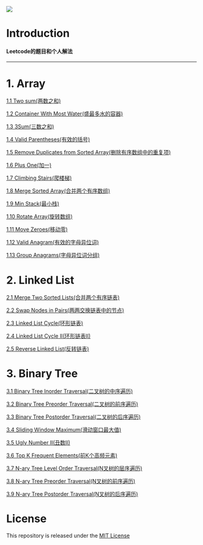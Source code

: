 ![](https://img.shields.io/badge/language-Swift-yellowgreen)

# Introduction
#### Leetcode的题目和个人解法

---

# 1. Array


[1.1 Two sum(两数之和)](https://github.com/Detective41/algorithm-exercises-swift/blob/main/Array/1.Two%20sum(%E4%B8%A4%E6%95%B0%E4%B9%8B%E5%92%8C).swift)

[1.2 Container With Most Water(盛最多水的容器)](https://github.com/Detective41/algorithm-exercises-swift/blob/main/Array/11.%20Container%20With%20Most%20Water(%E7%9B%9B%E6%9C%80%E5%A4%9A%E6%B0%B4%E7%9A%84%E5%AE%B9%E5%99%A8).swift)

[1.3 3Sum(三数之和)](https://github.com/Detective41/algorithm-exercises-swift/blob/main/Array/15.%203Sum(%E4%B8%89%E6%95%B0%E4%B9%8B%E5%92%8C).swift)

[1.4 Valid Parentheses(有效的括号)](https://github.com/Detective41/algorithm-exercises-swift/blob/main/Array/20.%20Valid%20Parentheses(%E6%9C%89%E6%95%88%E7%9A%84%E6%8B%AC%E5%8F%B7).swift)

[1.5 Remove Duplicates from Sorted Array(删除有序数组中的重复项)](https://github.com/Detective41/algorithm-exercises-swift/blob/main/Array/26.%20Remove%20Duplicates%20from%20Sorted%20Array(%E5%88%A0%E9%99%A4%E6%9C%89%E5%BA%8F%E6%95%B0%E7%BB%84%E4%B8%AD%E7%9A%84%E9%87%8D%E5%A4%8D%E9%A1%B9).swift)

[1.6 Plus One(加一)](https://github.com/Detective41/algorithm-exercises-swift/blob/main/Array/66.%20Plus%20One(%E5%8A%A0%E4%B8%80).swift)

[1.7 Climbing Stairs(爬楼梯)](https://github.com/Detective41/algorithm-exercises-swift/blob/main/Array/70.%20Climbing%20Stairs(%E7%88%AC%E6%A5%BC%E6%A2%AF).swift)

[1.8 Merge Sorted Array(合并两个有序数组)](https://github.com/Detective41/algorithm-exercises-swift/blob/main/Array/88.%20Merge%20Sorted%20Array(%E5%90%88%E5%B9%B6%E4%B8%A4%E4%B8%AA%E6%9C%89%E5%BA%8F%E6%95%B0%E7%BB%84).swift)

[1.9 Min Stack(最小栈)](https://github.com/Detective41/algorithm-exercises-swift/blob/main/Array/155.%20Min%20Stack(%E6%9C%80%E5%B0%8F%E6%A0%88).swift)

[1.10 Rotate Array(旋转数组)](https://github.com/Detective41/algorithm-exercises-swift/blob/main/Array/189.%20Rotate%20Array(%E6%97%8B%E8%BD%AC%E6%95%B0%E7%BB%84).swift)

[1.11 Move Zeroes(移动零)](https://github.com/Detective41/algorithm-exercises-swift/blob/main/Array/283.%20Move%20Zeroes(%E7%A7%BB%E5%8A%A8%E9%9B%B6).swift)

[1.12 Valid Anagram(有效的字母异位词)](https://github.com/Detective41/algorithm-exercises-swift/blob/main/Array/242.%20Valid%20Anagram(%E6%9C%89%E6%95%88%E7%9A%84%E5%AD%97%E6%AF%8D%E5%BC%82%E4%BD%8D%E8%AF%8D).swift)

[1.13 Group Anagrams(字母异位词分组)](https://github.com/Detective41/algorithm-exercises-swift/blob/main/Array/49.%20Group%20Anagrams(%E5%AD%97%E6%AF%8D%E5%BC%82%E4%BD%8D%E8%AF%8D%E5%88%86%E7%BB%84).swift)


# 2. Linked List


[2.1 Merge Two Sorted Lists(合并两个有序链表)](https://github.com/Detective41/algorithm-exercises-swift/blob/main/Linked%20List/21.%20Merge%20Two%20Sorted%20Lists(%E5%90%88%E5%B9%B6%E4%B8%A4%E4%B8%AA%E6%9C%89%E5%BA%8F%E9%93%BE%E8%A1%A8).swift)

[2.2 Swap Nodes in Pairs(两两交换链表中的节点)](https://github.com/Detective41/algorithm-exercises-swift/blob/main/Linked%20List/24.%20Swap%20Nodes%20in%20Pairs(%E4%B8%A4%E4%B8%A4%E4%BA%A4%E6%8D%A2%E9%93%BE%E8%A1%A8%E4%B8%AD%E7%9A%84%E8%8A%82%E7%82%B9).swift)

[2.3 Linked List Cycle(环形链表)](https://github.com/Detective41/algorithm-exercises-swift/blob/main/Linked%20List/141.%20Linked%20List%20Cycle(%E7%8E%AF%E5%BD%A2%E9%93%BE%E8%A1%A8).swift)

[2.4 Linked List Cycle II(环形链表II)](https://github.com/Detective41/algorithm-exercises-swift/blob/main/Linked%20List/142.%20Linked%20List%20Cycle%20II(%E7%8E%AF%E5%BD%A2%E9%93%BE%E8%A1%A8II).swift)

[2.5 Reverse Linked List(反转链表)](https://github.com/Detective41/algorithm-exercises-swift/blob/main/Linked%20List/206.%20Reverse%20Linked%20List(%E5%8F%8D%E8%BD%AC%E9%93%BE%E8%A1%A8).swift)


# 3. Binary Tree


[3.1 Binary Tree Inorder Traversal(二叉树的中序遍历)](https://github.com/Detective41/algorithm-exercises-swift/blob/main/Binary%20Tree/94.%20Binary%20Tree%20Inorder%20Traversal(%E4%BA%8C%E5%8F%89%E6%A0%91%E7%9A%84%E4%B8%AD%E5%BA%8F%E9%81%8D%E5%8E%86).swift)

[3.2 Binary Tree Preorder Traversal(二叉树的前序遍历)](https://github.com/Detective41/algorithm-exercises-swift/blob/main/Binary%20Tree/144.%20Binary%20Tree%20Preorder%20Traversal(%E4%BA%8C%E5%8F%89%E6%A0%91%E7%9A%84%E5%89%8D%E5%BA%8F%E9%81%8D%E5%8E%86).swift)

[3.3 Binary Tree Postorder Traversal(二叉树的后序遍历)](https://github.com/Detective41/algorithm-exercises-swift/blob/main/Binary%20Tree/145.%20Binary%20Tree%20Postorder%20Traversal(%E4%BA%8C%E5%8F%89%E6%A0%91%E7%9A%84%E5%90%8E%E5%BA%8F%E9%81%8D%E5%8E%86).swift)

[3.4 Sliding Window Maximum(滑动窗口最大值)](https://github.com/Detective41/algorithm-exercises-swift/blob/main/Binary%20Tree/239.%20Sliding%20Window%20Maximum(%E6%BB%91%E5%8A%A8%E7%AA%97%E5%8F%A3%E6%9C%80%E5%A4%A7%E5%80%BC).swift)

[3.5 Ugly Number II(丑数II)](https://github.com/Detective41/algorithm-exercises-swift/blob/main/Binary%20Tree/264.%20Ugly%20Number%20II(%E4%B8%91%E6%95%B0II).swift)

[3.6 Top K Frequent Elements(前K个高频元素)](https://github.com/Detective41/algorithm-exercises-swift/blob/main/Binary%20Tree/347.%20Top%20K%20Frequent%20Elements(%E5%89%8DK%E4%B8%AA%E9%AB%98%E9%A2%91%E5%85%83%E7%B4%A0).swift)

[3.7 N-ary Tree Level Order Traversal(N叉树的层序遍历)](https://github.com/Detective41/algorithm-exercises-swift/blob/main/Binary%20Tree/429.%20N-ary%20Tree%20Level%20Order%20Traversal(N%E5%8F%89%E6%A0%91%E7%9A%84%E5%B1%82%E5%BA%8F%E9%81%8D%E5%8E%86).swift)

[3.8 N-ary Tree Preorder Traversal(N叉树的前序遍历)](https://github.com/Detective41/algorithm-exercises-swift/blob/main/Binary%20Tree/589.%20N-ary%20Tree%20Preorder%20Traversal(N%E5%8F%89%E6%A0%91%E7%9A%84%E5%89%8D%E5%BA%8F%E9%81%8D%E5%8E%86).swift)

[3.9 N-ary Tree Postorder Traversal(N叉树的后序遍历)](https://github.com/Detective41/algorithm-exercises-swift/blob/main/Binary%20Tree/590.%20N-ary%20Tree%20Postorder%20Traversal(N%E5%8F%89%E6%A0%91%E7%9A%84%E5%90%8E%E5%BA%8F%E9%81%8D%E5%8E%86).swift)


# License

This repository is released under the [MIT License](https://github.com/Detective41/algorithm-exercises-swift/blob/main/LICENSE)
